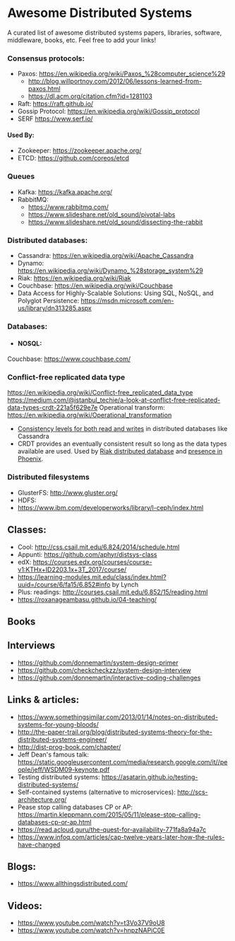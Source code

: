 # Awesome Distributed Systems
A curated list of awesome distributed systems papers, libraries, software, middleware, books, etc.
Feel free to add your links!


### Consensus protocols:
 * Paxos: https://en.wikipedia.org/wiki/Paxos_%28computer_science%29
	 * http://blog.willportnoy.com/2012/06/lessons-learned-from-paxos.html
	 *   https://dl.acm.org/citation.cfm?id=1281103
 * Raft: https://raft.github.io/
 * Gossip Protocol: https://en.wikipedia.org/wiki/Gossip_protocol
* SERF https://www.serf.io/

#### Used By:
 * Zookeeper: https://zookeeper.apache.org/
 * ETCD: https://github.com/coreos/etcd

### Queues
 * Kafka: https://kafka.apache.org/
 * RabbitMQ: 
	 *  https://www.rabbitmq.com/
	 * https://www.slideshare.net/old_sound/pivotal-labs
	 * https://www.slideshare.net/old_sound/dissecting-the-rabbit 


### Distributed databases:
 * Cassandra: https://en.wikipedia.org/wiki/Apache_Cassandra
 * Dynamo: https://en.wikipedia.org/wiki/Dynamo_%28storage_system%29
 * Riak: https://en.wikipedia.org/wiki/Riak
 * Couchbase: https://en.wikipedia.org/wiki/Couchbase
 * Data Access for Highly-Scalable Solutions: Using SQL, NoSQL, and Polyglot Persistence:  https://msdn.microsoft.com/en-us/library/dn313285.aspx

### Databases:
* #### NOSQL: 
Couchbase: https://www.couchbase.com/


### Conflict-free replicated data type
https://en.wikipedia.org/wiki/Conflict-free_replicated_data_type
https://medium.com/@istanbul_techie/a-look-at-conflict-free-replicated-data-types-crdt-221a5f629e7e
Operational transform: https://en.wikipedia.org/wiki/Operational_transformation
-   [Consistency levels for both read and writes](http://docs.datastax.com/en/cassandra/2.1/cassandra/dml/dml_config_consistency_c.html)  in distributed databases like Cassandra
- CRDT provides an eventually consistent result so long as the data types available are used. Used by [Riak distributed database](http://basho.com/products/) and [presence in Phoenix](https://dockyard.com/blog/2016/03/25/what-makes-phoenix-presence-special-sneak-peek).

### Distributed filesystems
 * GlusterFS: http://www.gluster.org/
 * HDFS: 
 * https://www.ibm.com/developerworks/library/l-ceph/index.html


## Classes: 
 * Cool: http://css.csail.mit.edu/6.824/2014/schedule.html
 * Appunti: https://github.com/aphyr/distsys-class
 * edX: https://courses.edx.org/courses/course-v1:KTHx+ID2203.1x+3T_2017/course/
 * https://learning-modules.mit.edu/class/index.html?uuid=/course/6/fa15/6.852#info by Lynch
 * Plus: readings: http://courses.csail.mit.edu/6.852/15/reading.html 
 * https://roxanageambasu.github.io/04-teaching/

## Books

## Interviews
 * https://github.com/donnemartin/system-design-primer
 * https://github.com/checkcheckzz/system-design-interview
 * https://github.com/donnemartin/interactive-coding-challenges


## Links & articles:
 * https://www.somethingsimilar.com/2013/01/14/notes-on-distributed-systems-for-young-bloods/
 * http://the-paper-trail.org/blog/distributed-systems-theory-for-the-distributed-systems-engineer/
 * http://dist-prog-book.com/chapter/
 * Jeff Dean's famous talk: https://static.googleusercontent.com/media/research.google.com/it//people/jeff/WSDM09-keynote.pdf
 * Testing distributed systems: https://asatarin.github.io/testing-distributed-systems/
 * Self-contained systems (alternative to microservices): http://scs-architecture.org/
 * Pease stop calling databases CP or AP: https://martin.kleppmann.com/2015/05/11/please-stop-calling-databases-cp-or-ap.html
 * https://read.acloud.guru/the-quest-for-availability-771fa8a94a7c
 * https://www.infoq.com/articles/cap-twelve-years-later-how-the-rules-have-changed

## Blogs:
 * https://www.allthingsdistributed.com/

## Videos:
 * https://www.youtube.com/watch?v=t3Vo37V9oU8
 * https://www.youtube.com/watch?v=hnpzNAPiC0E

